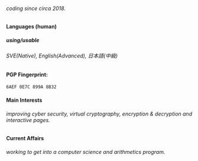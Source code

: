 ###### coding since circa 2018.
#### Languages (human)

##### using/usable
###### SVE(Native), English(Advanced), 日本語(中級)

#### PGP Fingerprint: 
`6AEF 0E7C 899A 8B32`

#### Main Interests
###### improving cyber security, virtual cryptography, encryption & decryption and interactive pages.

#### Current Affairs
###### working to get into a computer science and arithmetics program.
